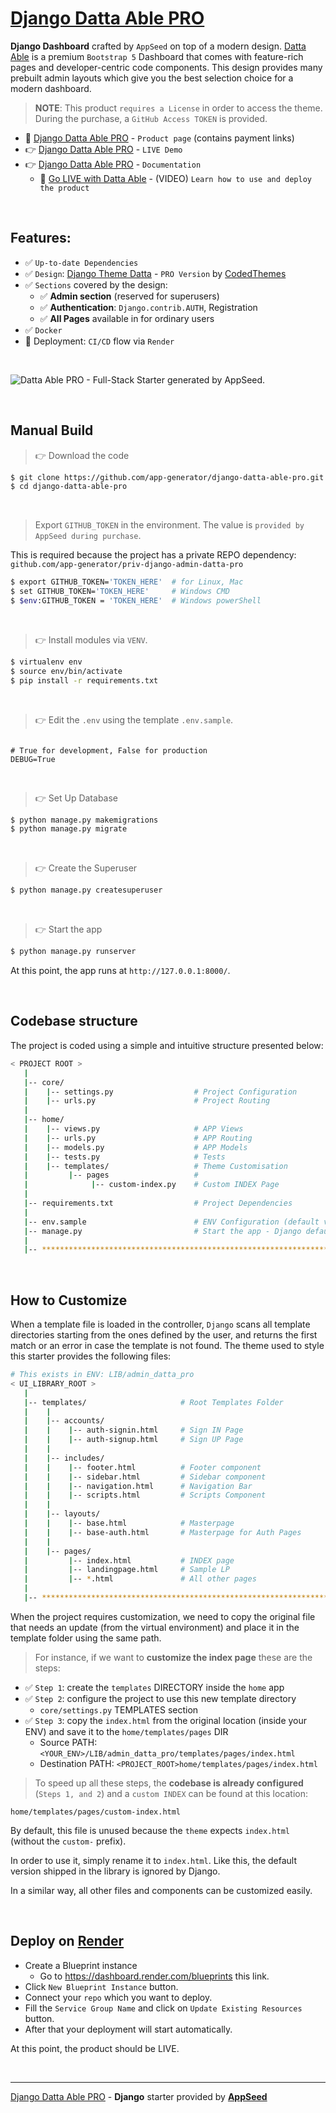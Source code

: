 # [Django Datta Able PRO](https://appseed.us/product/datta-able-pro/django/) 

**Django Dashboard** crafted by `AppSeed` on top of a modern design. [Datta Able](https://appseed.us/product/datta-able-pro/django/) is a premium `Bootstrap 5` 
Dashboard that comes with feature-rich pages and developer-centric code components. 
This design provides many prebuilt admin layouts which give you the best selection choice for a modern dashboard.

> **NOTE**: This product `requires a License` in order to access the theme. During the purchase, a `GitHub Access TOKEN` is provided. 

- 🛒 [Django Datta Able PRO](https://appseed.us/product/datta-able-pro/django/) - `Product page` (contains payment links)
- 👉 [Django Datta Able PRO](https://django-datta-pro.onrender.com/) - `LIVE Demo`
- 👉 [Django Datta Able PRO](https://docs.appseed.us/products/django-dashboards/datta-able-pro/) - `Documentation`
  - 🚀 [Go LIVE with Datta Able](https://www.youtube.com/watch?v=-q57F2qxgXo) - (VIDEO) `Learn how to use and deploy the product`

<br />

## Features: 

- ✅ `Up-to-date Dependencies`
- ✅ `Design`: [Django Theme Datta](https://github.com/app-generator/django-admin-datta-pro) - `PRO Version` by [CodedThemes](https://codedthemes.com/?ref=appseed)
- ✅ `Sections` covered by the design:
  - ✅ **Admin section** (reserved for superusers)
  - ✅ **Authentication**: `Django.contrib.AUTH`, Registration
  - ✅ **All Pages** available in for ordinary users 
- ✅ `Docker`
- 🚀 Deployment: `CI/CD` flow via `Render` 

<br />

![Datta Able PRO - Full-Stack Starter generated by AppSeed.](https://user-images.githubusercontent.com/51070104/170474361-a58da82b-fff9-4a59-81a8-7ab99f478f48.png)

<br />

## Manual Build 

> 👉 Download the code  

```bash
$ git clone https://github.com/app-generator/django-datta-able-pro.git
$ cd django-datta-able-pro
```

<br />

> Export `GITHUB_TOKEN` in the environment. The value is `provided by AppSeed during purchase`. 

This is required because the project has a private REPO dependency: `github.com/app-generator/priv-django-admin-datta-pro`

```bash
$ export GITHUB_TOKEN='TOKEN_HERE'  # for Linux, Mac
$ set GITHUB_TOKEN='TOKEN_HERE'     # Windows CMD
$ $env:GITHUB_TOKEN = 'TOKEN_HERE'  # Windows powerShell 
```

<br />

> 👉 Install modules via `VENV`.


```bash
$ virtualenv env
$ source env/bin/activate
$ pip install -r requirements.txt
```

<br />

> 👉 Edit the `.env` using the template `.env.sample`. 

```env

# True for development, False for production
DEBUG=True

```

<br />

> 👉 Set Up Database

```bash
$ python manage.py makemigrations
$ python manage.py migrate
```

<br />

> 👉 Create the Superuser

```bash
$ python manage.py createsuperuser
```

<br />

> 👉 Start the app

```bash
$ python manage.py runserver
```

At this point, the app runs at `http://127.0.0.1:8000/`. 

<br />

## Codebase structure

The project is coded using a simple and intuitive structure presented below:

```bash
< PROJECT ROOT >
   |
   |-- core/                            
   |    |-- settings.py                  # Project Configuration  
   |    |-- urls.py                      # Project Routing
   |
   |-- home/
   |    |-- views.py                     # APP Views 
   |    |-- urls.py                      # APP Routing
   |    |-- models.py                    # APP Models 
   |    |-- tests.py                     # Tests  
   |    |-- templates/                   # Theme Customisation 
   |         |-- pages                   # 
   |              |-- custom-index.py    # Custom INDEX Page      
   |     
   |-- requirements.txt                  # Project Dependencies
   |
   |-- env.sample                        # ENV Configuration (default values)
   |-- manage.py                         # Start the app - Django default start script
   |
   |-- ************************************************************************
```

<br />

## How to Customize 

When a template file is loaded in the controller, `Django` scans all template directories starting from the ones defined by the user, and returns the first match or an error in case the template is not found. 
The theme used to style this starter provides the following files: 

```bash
# This exists in ENV: LIB/admin_datta_pro
< UI_LIBRARY_ROOT >                      
   |
   |-- templates/                     # Root Templates Folder 
   |    |          
   |    |-- accounts/       
   |    |    |-- auth-signin.html     # Sign IN Page
   |    |    |-- auth-signup.html     # Sign UP Page
   |    |
   |    |-- includes/       
   |    |    |-- footer.html          # Footer component
   |    |    |-- sidebar.html         # Sidebar component
   |    |    |-- navigation.html      # Navigation Bar
   |    |    |-- scripts.html         # Scripts Component
   |    |
   |    |-- layouts/       
   |    |    |-- base.html            # Masterpage
   |    |    |-- base-auth.html       # Masterpage for Auth Pages
   |    |
   |    |-- pages/       
   |         |-- index.html           # INDEX page
   |         |-- landingpage.html     # Sample LP
   |         |-- *.html               # All other pages
   |    
   |-- ************************************************************************
```

When the project requires customization, we need to copy the original file that needs an update (from the virtual environment) and place it in the template folder using the same path. 

> For instance, if we want to **customize the index page** these are the steps:

- ✅ `Step 1`: create the `templates` DIRECTORY inside the `home` app
- ✅ `Step 2`: configure the project to use this new template directory
  - `core/settings.py` TEMPLATES section
- ✅ `Step 3`: copy the `index.html` from the original location (inside your ENV) and save it to the `home/templates/pages` DIR
  - Source PATH: `<YOUR_ENV>/LIB/admin_datta_pro/templates/pages/index.html`
  - Destination PATH: `<PROJECT_ROOT>home/templates/pages/index.html`

> To speed up all these steps, the **codebase is already configured** (`Steps 1, and 2`) and a `custom INDEX` can be found at this location:

`home/templates/pages/custom-index.html` 

By default, this file is unused because the `theme` expects `index.html` (without the `custom-` prefix). 

In order to use it, simply rename it to `index.html`. Like this, the default version shipped in the library is ignored by Django. 

In a similar way, all other files and components can be customized easily.

<br />

## Deploy on [Render](https://render.com/)

- Create a Blueprint instance
  - Go to https://dashboard.render.com/blueprints this link.
- Click `New Blueprint Instance` button.
- Connect your `repo` which you want to deploy.
- Fill the `Service Group Name` and click on `Update Existing Resources` button.
- After that your deployment will start automatically.

At this point, the product should be LIVE.

<br />

---
[Django Datta Able PRO](https://appseed.us/product/datta-able-pro/django/)  - **Django** starter provided by **[AppSeed](https://appseed.us/)**

